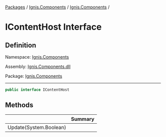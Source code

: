 [Packages](../../README.md) / [Ignis.Components](../README.md) / [Ignis.Components](README.md) /

# IContentHost Interface

## Definition

Namespace: [Ignis.Components](README.md)

Assembly: [Ignis.Components.dll](../README.md)

Package: [Ignis.Components](https://www.nuget.org/packages/Ignis.Components)

---

```csharp
public interface IContentHost
```

## Methods

|                        | Summary |
| ---------------------- | ------- |
| Update(System.Boolean) |         |

